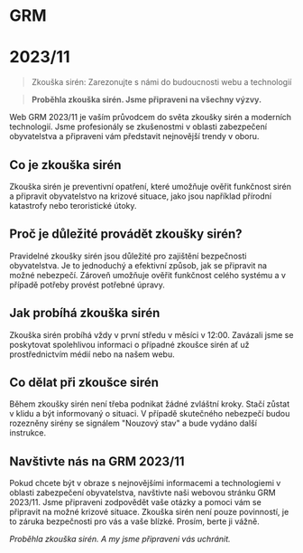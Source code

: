 # GRM
# 2023/11

> Zkouška sirén: Zarezonujte s námi do budoucnosti webu a technologií


> **Proběhla zkouška sirén. Jsme připraveni na všechny výzvy.**

Web GRM 2023/11 je vaším průvodcem do světa zkoušky sirén a moderních technologií. Jsme profesionály se zkušenostmi v oblasti zabezpečení obyvatelstva a připraveni vám představit nejnovější trendy v oboru.

## Co je zkouška sirén

Zkouška sirén je preventivní opatření, které umožňuje ověřit funkčnost sirén a připravit obyvatelstvo na krizové situace, jako jsou například přírodní katastrofy nebo teroristické útoky.

## Proč je důležité provádět zkoušky sirén?

Pravidelné zkoušky sirén jsou důležité pro zajištění bezpečnosti obyvatelstva. Je to jednoduchý a efektivní způsob, jak se připravit na možné nebezpečí. Zároveň umožňuje ověřit funkčnost celého systému a v případě potřeby provést potřebné úpravy.

## Jak probíhá zkouška sirén

Zkouška sirén probíhá vždy v první středu v měsíci v 12:00. Zavázali jsme se poskytovat spolehlivou informaci o případné zkoušce sirén ať už prostřednictvím médií nebo na našem webu.

## Co dělat při zkoušce sirén

Během zkoušky sirén není třeba podnikat žádné zvláštní kroky. Stačí zůstat v klidu a být informovaný o situaci. V případě skutečného nebezpečí budou rozezněny sirény se signálem "Nouzový stav" a bude vydáno další instrukce.

## Navštivte nás na GRM 2023/11

Pokud chcete být v obraze s nejnovějšími informacemi a technologiemi v oblasti zabezpečení obyvatelstva, navštivte naši webovou stránku GRM 2023/11. Jsme připraveni zodpovědět vaše otázky a pomoci vám se připravit na možné krizové situace. Zkouška sirén není pouze povinností, je to záruka bezpečnosti pro vás a vaše blízké. Prosím, berte ji vážně.

*Proběhla zkouška sirén. A my jsme připraveni vás uchránit.*